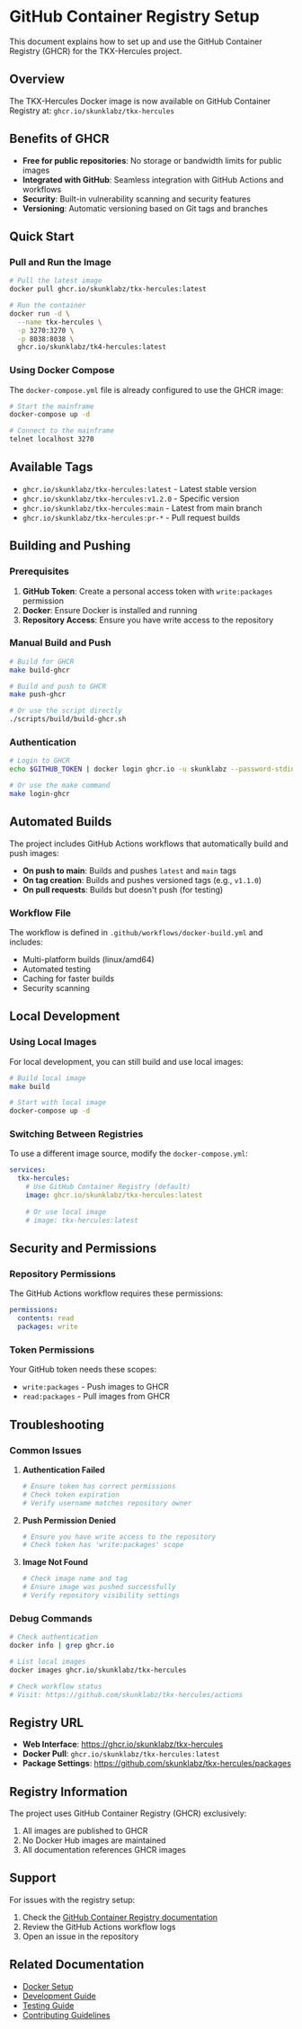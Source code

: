 # GitHub Container Registry Setup

This document explains how to set up and use the GitHub Container Registry (GHCR) for the TKX-Hercules project.

## Overview

The TKX-Hercules Docker image is now available on GitHub Container Registry at:
`ghcr.io/skunklabz/tkx-hercules`

## Benefits of GHCR

- **Free for public repositories**: No storage or bandwidth limits for public images
- **Integrated with GitHub**: Seamless integration with GitHub Actions and workflows
- **Security**: Built-in vulnerability scanning and security features
- **Versioning**: Automatic versioning based on Git tags and branches

## Quick Start

### Pull and Run the Image

```bash
# Pull the latest image
docker pull ghcr.io/skunklabz/tkx-hercules:latest

# Run the container
docker run -d \
  --name tkx-hercules \
  -p 3270:3270 \
  -p 8038:8038 \
  ghcr.io/skunklabz/tk4-hercules:latest
```

### Using Docker Compose

The `docker-compose.yml` file is already configured to use the GHCR image:

```bash
# Start the mainframe
docker-compose up -d

# Connect to the mainframe
telnet localhost 3270
```

## Available Tags

- `ghcr.io/skunklabz/tkx-hercules:latest` - Latest stable version
- `ghcr.io/skunklabz/tkx-hercules:v1.2.0` - Specific version
- `ghcr.io/skunklabz/tkx-hercules:main` - Latest from main branch
- `ghcr.io/skunklabz/tkx-hercules:pr-*` - Pull request builds

## Building and Pushing

### Prerequisites

1. **GitHub Token**: Create a personal access token with `write:packages` permission
2. **Docker**: Ensure Docker is installed and running
3. **Repository Access**: Ensure you have write access to the repository

### Manual Build and Push

```bash
# Build for GHCR
make build-ghcr

# Build and push to GHCR
make push-ghcr

# Or use the script directly
./scripts/build/build-ghcr.sh
```

### Authentication

```bash
# Login to GHCR
echo $GITHUB_TOKEN | docker login ghcr.io -u skunklabz --password-stdin

# Or use the make command
make login-ghcr
```

## Automated Builds

The project includes GitHub Actions workflows that automatically build and push images:

- **On push to main**: Builds and pushes `latest` and `main` tags
- **On tag creation**: Builds and pushes versioned tags (e.g., `v1.1.0`)
- **On pull requests**: Builds but doesn't push (for testing)

### Workflow File

The workflow is defined in `.github/workflows/docker-build.yml` and includes:

- Multi-platform builds (linux/amd64)
- Automated testing
- Caching for faster builds
- Security scanning

## Local Development

### Using Local Images

For local development, you can still build and use local images:

```bash
# Build local image
make build

# Start with local image
docker-compose up -d
```

### Switching Between Registries

To use a different image source, modify the `docker-compose.yml`:

```yaml
services:
  tkx-hercules:
    # Use GitHub Container Registry (default)
    image: ghcr.io/skunklabz/tkx-hercules:latest
    
    # Or use local image
    # image: tkx-hercules:latest
```

## Security and Permissions

### Repository Permissions

The GitHub Actions workflow requires these permissions:

```yaml
permissions:
  contents: read
  packages: write
```

### Token Permissions

Your GitHub token needs these scopes:
- `write:packages` - Push images to GHCR
- `read:packages` - Pull images from GHCR

## Troubleshooting

### Common Issues

1. **Authentication Failed**
   ```bash
   # Ensure token has correct permissions
   # Check token expiration
   # Verify username matches repository owner
   ```

2. **Push Permission Denied**
   ```bash
   # Ensure you have write access to the repository
   # Check token has 'write:packages' scope
   ```

3. **Image Not Found**
   ```bash
   # Check image name and tag
   # Ensure image was pushed successfully
   # Verify repository visibility settings
   ```

### Debug Commands

```bash
# Check authentication
docker info | grep ghcr.io

# List local images
docker images ghcr.io/skunklabz/tkx-hercules

# Check workflow status
# Visit: https://github.com/skunklabz/tkx-hercules/actions
```

## Registry URL

- **Web Interface**: https://ghcr.io/skunklabz/tkx-hercules
- **Docker Pull**: `ghcr.io/skunklabz/tkx-hercules:latest`
- **Package Settings**: https://github.com/skunklabz/tkx-hercules/packages

## Registry Information

The project uses GitHub Container Registry (GHCR) exclusively:

1. All images are published to GHCR
2. No Docker Hub images are maintained
3. All documentation references GHCR images

## Support

For issues with the registry setup:

1. Check the [GitHub Container Registry documentation](https://docs.github.com/en/packages/working-with-a-github-packages-registry/working-with-the-container-registry)
2. Review the GitHub Actions workflow logs
3. Open an issue in the repository

## Related Documentation

- [Docker Setup](DOCKER_SETUP.md)
- [Development Guide](DEVELOPMENT.md)
- [Testing Guide](TESTING.md)
- [Contributing Guidelines](../CONTRIBUTING.md) 